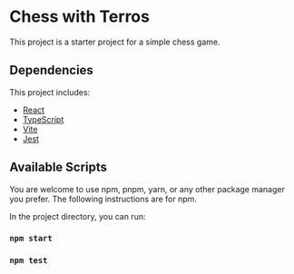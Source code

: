 # Chess with Terros

This project is a starter project for a simple chess game.

## Dependencies

This project includes:

- [React](https://reactjs.org/)
- [TypeScript](https://www.typescriptlang.org/)
- [Vite](https://vitejs.dev/)
- [Jest](https://jestjs.io/)

## Available Scripts

You are welcome to use npm, pnpm, yarn, or any other package manager you prefer. The following instructions are for npm.

In the project directory, you can run:

### `npm start`

### `npm test`
